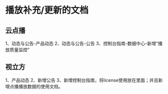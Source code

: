 # 播放补充/更新的文档

## 云点播
1、动态与公告-产品动态
2、动态与公告-公告
3、控制台指南-数据中心-新增“播放质量监控”

## 视立方
1、产品动态
2、新增公告
3、新增控制台指南，将license使用放在里面；并且新增点播播放数据的使用文档。

